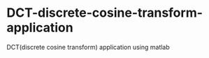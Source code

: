 # DCT-discrete-cosine-transform-application
DCT(discrete cosine transform) application using matlab
